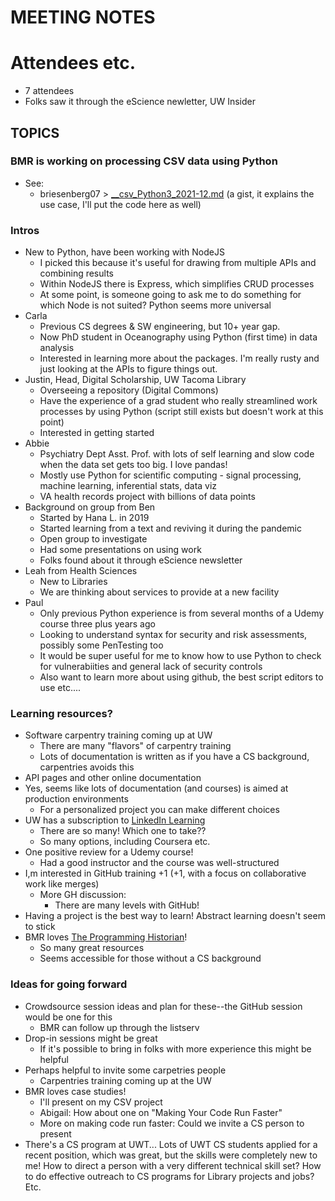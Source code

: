 # MEETING NOTES
# Attendees etc.
- 7 attendees
- Folks saw it through the eScience newletter, UW Insider

## TOPICS
### BMR is working on processing CSV data using Python
- See:
    - briesenberg07 > [__csv_Python3_2021-12.md](https://gist.github.com/briesenberg07/1d3bdc9d079a8581768088dea1111f6b) (a gist, it explains the use case, I'll put the code here as well)

### Intros
- New to Python, have been working with NodeJS
    - I picked this because it's useful for drawing from multiple APIs and combining results
    - Within NodeJS there is Express, which simplifies CRUD processes 
    - At some point, is someone going to ask me to do something for which Node is not suited? Python seems more universal
- Carla
    - Previous CS degrees & SW engineering, but 10+ year gap. 
    - Now PhD student in Oceanography using Python (first time) in data analysis
    - Interested in learning more about the packages. I'm really rusty and just looking at the APIs to figure things out.
- Justin, Head, Digital Scholarship, UW Tacoma Library
    - Overseeing a repository (Digital Commons)
    - Have the experience of a grad student who really streamlined work processes by using Python (script still exists but doesn't work at this point)
    - Interested in getting started
- Abbie
    - Psychiatry Dept Asst. Prof. with lots of self learning and slow code when the data set gets too big. I love pandas!
    - Mostly use Python for scientific computing - signal processing, machine learning, inferential stats, data viz
    - VA health records project with billions of data points
- Background on group from Ben
    - Started by Hana L. in 2019
    - Started learning from a text and reviving it during the pandemic
    - Open group to investigate
    - Had some presentations on using work
    - Folks found about it through eScience newsletter
- Leah from Health Sciences
    - New to Libraries
    - We are thinking about services to provide at a new facility
- Paul
    - Only previous Python experience is from several months of a Udemy course three plus years ago
    - Looking to understand syntax for security and risk assessments, possibly some PenTesting too
    - It would be super useful for me to know how to use Python to check for vulnerabiities and general lack of security controls
    - Also want to learn more about using github, the best script editors to use etc....

### Learning resources?
- Software carpentry training coming up at UW
    - There are many "flavors" of carpentry training
    - Lots of documentation is written as if you have a CS background, carpentries avoids this
- API pages and other online documentation
- Yes, seems like lots of documentation (and courses) is aimed at production environments
    - For a personalized project you can make different choices
- UW has a subscription to [LinkedIn Learning](https://careers.uw.edu/linkedin-learning/)
    - There are so many! Which one to take??
    - So many options, including Coursera etc.
- One positive review for a Udemy course!
    - Had a good instructor and the course was well-structured
- I,m interested in GitHub training +1 (+1, with a focus on collaborative work like merges)
    - More GH discussion:
        - There are many levels with GitHub!
- Having a project is the best way to learn! Abstract learning doesn't seem to stick
- BMR loves [The Programming Historian](https://programminghistorian.org/)! 
    - So many great resources
    - Seems accessible for those without a CS background

### Ideas for going forward
- Crowdsource session ideas and plan for these--the GitHub session would be one for this
    - BMR can follow up through the listserv
- Drop-in sessions might be great
    - If it's possible to bring in folks with more experience this might be helpful
- Perhaps helpful to invite some carpetries people
    - Carpentries training coming up at the UW
- BMR loves case studies!
    - I'll present on my CSV project
    - Abigail: How about one on "Making Your Code Run Faster"
    - More on making code run faster: Could we invite a CS person to present
- There's a CS program at UWT... Lots of UWT CS students applied for a recent position, which was great, but the skills were completely new to me! How to direct a person with a very different technical skill set? How to do effective outreach to CS programs for Library projects and jobs? Etc.
